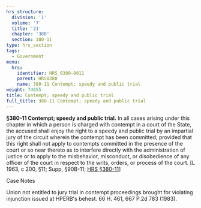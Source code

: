 ```yaml
---
hrs_structure:
  division: '1'
  volume: '7'
  title: '21'
  chapter: '380'
  section: 380-11
type: hrs_section
tags:
  - Government
menu:
  hrs:
    identifier: HRS_0380-0011
    parent: HRS0380
    name: 380-11 Contempt; speedy and public trial
weight: 74055
title: Contempt; speedy and public trial
full_title: 380-11 Contempt; speedy and public trial
---
```

**§380-11 Contempt; speedy and public trial.** In all cases arising under this chapter in which a person is charged with contempt in a court of the State, the accused shall enjoy the right to a speedy and public trial by an impartial jury of the circuit wherein the contempt has been committed; provided that this right shall not apply to contempts committed in the presence of the court or so near thereto as to interfere directly with the administration of justice or to apply to the misbehavior, misconduct, or disobedience of any officer of the court in respect to the writs, orders, or process of the court. [L 1963, c 200, §11; Supp, §90B-11; [HRS §380-11](/title-21/chapter-380/section-380-11/)]

Case Notes

Union not entitled to jury trial in contempt proceedings brought for violating injunction issued at HPERB's behest. 66 H. 461, 667 P.2d 783 (1983).